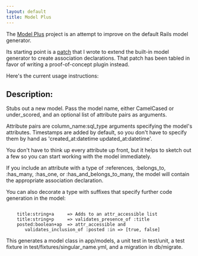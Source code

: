 ```yaml
---
layout: default
title: Model Plus
---
```


The <a href="http://github.com/ffmike/model_plus">Model Plus</a> project is an attempt to improve on the default
Rails model generator.

Its starting point is a <a href="http://rails.lighthouseapp.com/projects/8994/tickets/1315-extend-model-generator-to-create-association-declarations">patch</a>
that I wrote to extend the built-in model generator to create association declarations. That patch has been tabled in favor of
writing a proof-of-concept plugin instead.

Here's the current usage instructions:


Description:
-----------

Stubs out a new model. Pass the model name, either CamelCased or
under_scored, and an optional list of attribute pairs as arguments.

Attribute pairs are column_name:sql_type arguments specifying the
model's attributes. Timestamps are added by default, so you don't have to
specify them by hand as 'created_at:datetime updated_at:datetime'.

You don't have to think up every attribute up front, but it helps to
sketch out a few so you can start working with the model immediately.

If you include an attribute with a type of :references, :belongs_to,
:has_many, :has_one, or :has_and_belongs_to_many, the model will contain
the appropriate association declaration.

You can also decorate a type with suffixes that specify further code
generation in the model:

<pre><code>
    title:string+a     => Adds to an attr_accessible list
    title:string+p     => validates_presence_of :title
    posted:boolean+ap  => attr_accessible and 
       validates_inclusion_of :posted :in => [true, false]
</code></pre>

This generates a model class in app/models, a unit test in test/unit,
a test fixture in test/fixtures/singular_name.yml, and a migration in
db/migrate.
